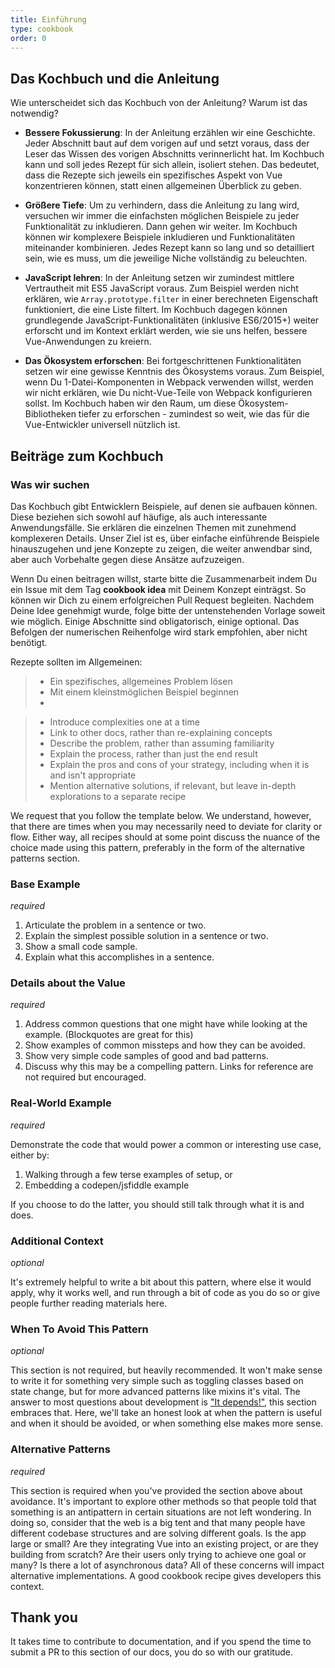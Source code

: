 ```yaml
---
title: Einführung
type: cookbook
order: 0
---
```


## Das Kochbuch und die Anleitung

Wie unterscheidet sich das Kochbuch von der Anleitung? Warum ist das notwendig?

* **Bessere Fokussierung**: In der Anleitung erzählen wir eine Geschichte. Jeder Abschnitt baut auf dem vorigen auf und setzt voraus, dass der Leser das Wissen des vorigen Abschnitts verinnerlicht hat. Im Kochbuch kann und soll jedes Rezept für sich allein, isoliert stehen. Das bedeutet, dass die Rezepte sich jeweils ein spezifisches Aspekt von Vue konzentrieren können, statt einen allgemeinen Überblick zu geben.

* **Größere Tiefe**: Um zu verhindern, dass die Anleitung zu lang wird, versuchen wir immer die einfachsten möglichen Beispiele zu jeder Funktionalität zu inkludieren. Dann gehen wir weiter. Im Kochbuch können wir komplexere Beispiele inkludieren und Funktionalitäten miteinander kombinieren. Jedes Rezept kann so lang und so detailliert sein, wie es muss, um die jeweilige Niche vollständig zu beleuchten.

* **JavaScript lehren**: In der Anleitung setzen wir zumindest mittlere Vertrautheit mit ES5 JavaScript voraus. Zum Beispiel werden nicht erklären, wie `Array.prototype.filter` in einer berechneten Eigenschaft funktioniert, die eine Liste filtert. Im Kochbuch dagegen können grundlegende JavaScript-Funktionalitäten (inklusive ES6/2015+) weiter erforscht und im Kontext erklärt werden, wie sie uns helfen, bessere Vue-Anwendungen zu kreiern.

* **Das Ökosystem erforschen**: Bei fortgeschrittenen Funktionalitäten setzen wir eine gewisse Kenntnis des Ökosystems voraus. Zum Beispiel, wenn Du 1-Datei-Komponenten in Webpack verwenden willst, werden wir nicht erklären, wie Du nicht-Vue-Teile von Webpack konfigurieren sollst. Im Kochbuch haben wir den Raum, um diese Ökosystem-Bibliotheken tiefer zu erforschen - zumindest so weit, wie das für die Vue-Entwickler universell nützlich ist.

## Beiträge zum Kochbuch

### Was wir suchen

Das Kochbuch gibt Entwicklern Beispiele, auf denen sie aufbauen können. Diese beziehen sich sowohl auf häufige, als auch interessante Anwendungsfälle. Sie erklären die einzelnen Themen mit zunehmend komplexeren Details. Unser Ziel ist es, über einfache einführende Beispiele hinauszugehen und jene Konzepte zu zeigen, die weiter anwendbar sind, aber auch Vorbehalte gegen diese Ansätze aufzuzeigen.

Wenn Du einen beitragen willst, starte bitte die Zusammenarbeit indem Du ein Issue mit dem Tag **cookbook idea** mit Deinem Konzept einträgst. So können wir Dich zu einem erfolgreichen Pull Request begleiten. Nachdem Deine Idee genehmigt wurde, folge bitte der untenstehenden Vorlage soweit wie möglich. Einige Abschnitte sind obligatorisch, einige optional. Das Befolgen der numerischen Reihenfolge wird stark empfohlen, aber nicht benötigt.

Rezepte sollten im Allgemeinen:

> * Ein spezifisches, allgemeines Problem lösen
> * Mit einem kleinstmöglichen Beispiel beginnen
> * 

> * Introduce complexities one at a time
> * Link to other docs, rather than re-explaining concepts
> * Describe the problem, rather than assuming familiarity
> * Explain the process, rather than just the end result
> * Explain the pros and cons of your strategy, including when it is and isn't appropriate
> * Mention alternative solutions, if relevant, but leave in-depth explorations to a separate recipe

We request that you follow the template below. We understand, however, that there are times when you may necessarily need to deviate for clarity or flow. Either way, all recipes should at some point discuss the nuance of the choice made using this pattern, preferably in the form of the alternative patterns section.

### Base Example

_required_

1.  Articulate the problem in a sentence or two.
2.  Explain the simplest possible solution in a sentence or two.
3.  Show a small code sample.
4.  Explain what this accomplishes in a sentence.

### Details about the Value

_required_

1.  Address common questions that one might have while looking at the example. (Blockquotes are great for this)
2.  Show examples of common missteps and how they can be avoided.
3.  Show very simple code samples of good and bad patterns.
4.  Discuss why this may be a compelling pattern. Links for reference are not required but encouraged.

### Real-World Example

_required_

Demonstrate the code that would power a common or interesting use case, either by:

1.  Walking through a few terse examples of setup, or
2.  Embedding a codepen/jsfiddle example

If you choose to do the latter, you should still talk through what it is and does.

### Additional Context

_optional_

It's extremely helpful to write a bit about this pattern, where else it would apply, why it works well, and run through a bit of code as you do so or give people further reading materials here.

### When To Avoid This Pattern

_optional_

This section is not required, but heavily recommended. It won't make sense to write it for something very simple such as toggling classes based on state change, but for more advanced patterns like mixins it's vital. The answer to most questions about development is ["It depends!"](https://codepen.io/rachsmith/pen/YweZbG), this section embraces that. Here, we'll take an honest look at when the pattern is useful and when it should be avoided, or when something else makes more sense.

### Alternative Patterns

_required_

This section is required when you've provided the section above about avoidance. It's important to explore other methods so that people told that something is an antipattern in certain situations are not left wondering. In doing so, consider that the web is a big tent and that many people have different codebase structures and are solving different goals. Is the app large or small? Are they integrating Vue into an existing project, or are they building from scratch? Are their users only trying to achieve one goal or many? Is there a lot of asynchronous data? All of these concerns will impact alternative implementations. A good cookbook recipe gives developers this context.

## Thank you

It takes time to contribute to documentation, and if you spend the time to submit a PR to this section of our docs, you do so with our gratitude.
